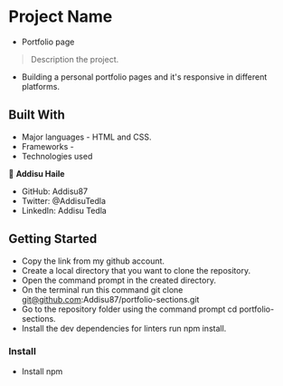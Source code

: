 # Project Name

-   Portfolio page

> Description the project.

-   Building a personal portfolio pages and it's responsive in different platforms.

## Built With

-   Major languages - HTML and CSS.
-   Frameworks -
-   Technologies used

👤 **Addisu Haile**

-   GitHub: Addisu87
-   Twitter: @AddisuTedla
-   LinkedIn: Addisu Tedla

## Getting Started

-   Copy the link from my github account.
-   Create a local directory that you want to clone the repository.
-   Open the command prompt in the created directory.
-   On the terminal run this command git clone git@github.com:Addisu87/portfolio-sections.git
-   Go to the repository folder using the command prompt cd portfolio-sections.
-   Install the dev dependencies for linters run npm install.

### Install

-   Install npm

